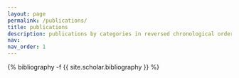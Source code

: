 ```yaml
---
layout: page
permalink: /publications/
title: publications
description: publications by categories in reversed chronological order. generated by jekyll-scholar.
nav: 
nav_order: 1
---
```

<!-- _pages/publications.md -->
<div class="publications">

{% bibliography -f {{ site.scholar.bibliography }} %}

</div>

